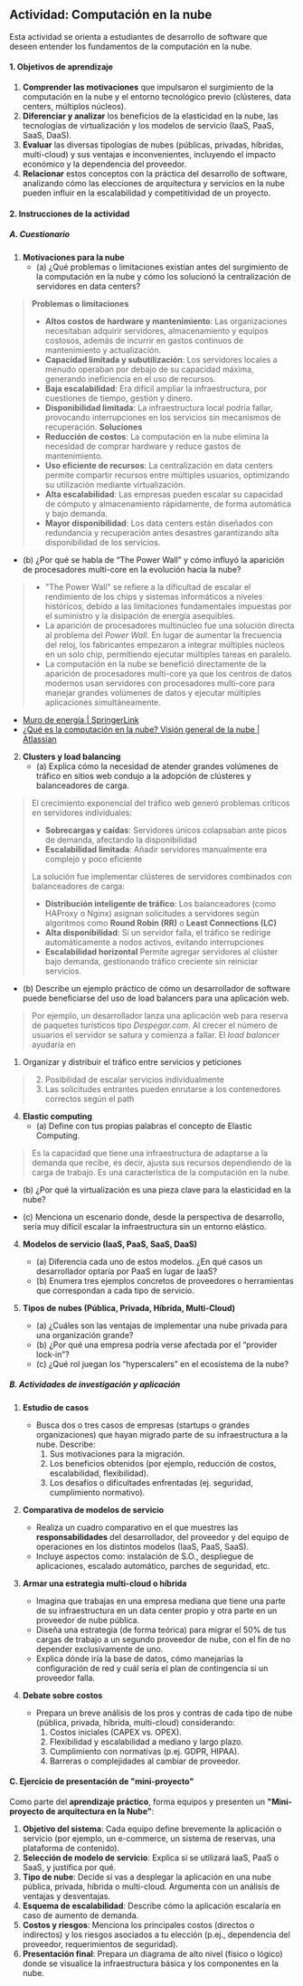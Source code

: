 ## **Actividad: Computación en la nube**

Esta actividad se orienta a estudiantes de desarrollo de software que deseen entender los fundamentos de la computación en la nube. 


#### 1. Objetivos de aprendizaje

1. **Comprender las motivaciones** que impulsaron el surgimiento de la computación en la nube y el entorno tecnológico previo (clústeres, data centers, múltiplos núcleos).
2. **Diferenciar y analizar** los beneficios de la elasticidad en la nube, las tecnologías de virtualización y los modelos de servicio (IaaS, PaaS, SaaS, DaaS).
3. **Evaluar** las diversas tipologías de nubes (públicas, privadas, híbridas, multi-cloud) y sus ventajas e inconvenientes, incluyendo el impacto económico y la dependencia del proveedor.
4. **Relacionar** estos conceptos con la práctica del desarrollo de software, analizando cómo las elecciones de arquitectura y servicios en la nube pueden influir en la escalabilidad y competitividad de un proyecto.


#### 2. Instrucciones de la actividad

##### A. Cuestionario

1. **Motivaciones para la nube**  
   - (a) ¿Qué problemas o limitaciones existían antes del surgimiento de la computación en la nube y cómo los solucionó la centralización de servidores en data centers?  
> **Problemas o limitaciones**
> 	- **Altos costos de hardware y mantenimiento**: Las organizaciones necesitaban adquirir servidores, almacenamiento y equipos costosos, además de incurrir en gastos continuos de mantenimiento y actualización.
> 	- **Capacidad limitada y subutilización**: Los servidores locales a menudo operaban por debajo de su capacidad máxima, generando ineficiencia en el uso de recursos.
> 	- **Baja escalabilidad**: Era difícil ampliar la infraestructura, por cuestiones de tiempo, gestión y dinero.
> 	- **Disponibilidad limitada**: La infraestructura local podría fallar, provocando interrupciones en los servicios sin mecanismos de recuperación.
> **Soluciones**
> 	- **Reducción de costos**: La computación en la nube elimina la necesidad de comprar hardware y reduce gastos de mantenimiento.
> 	- **Uso eficiente de recursos**: La centralización en data centers permite compartir recursos entre múltiples usuarios, optimizando su utilización mediante virtualización.
> 	- **Alta escalabilidad**: Las empresas pueden escalar su capacidad de cómputo y almacenamiento rápidamente, de forma automática y bajo demanda.
> 	- **Mayor disponibilidad**: Los data centers están diseñados con redundancia y recuperación antes desastres garantizando alta disponibilidad de los servicios.



   - (b) ¿Por qué se habla de “The Power Wall” y cómo influyó la aparición de procesadores multi-core en la evolución hacia la nube?
> - "The Power Wall" se refiere a la dificultad de escalar el rendimiento de los chips y sistemas informáticos a niveles históricos, debido a las limitaciones fundamentales impuestas por el suministro y la disipación de energía asequibles.  
> - La aparición de procesadores multinúcleo fue una solución directa al problema del *Power Wall*. En lugar de aumentar la frecuencia del reloj, los fabricantes empezaron a integrar múltiples núcleos en un solo chip, permitiendo ejecutar múltiples tareas en paralelo.
> - La computación en la nube se benefició directamente de la aparición de procesadores multi-core ya que los centros de datos modernos usan servidores con procesadores multi-core para manejar grandes volúmenes de datos y ejecutar múltiples aplicaciones simultáneamente.

- [Muro de energía | SpringerLink](https://link.springer.com/referenceworkentry/10.1007/978-0-387-09766-4_499#:~:text=Definition,affordable%20power%20delivery%20and%20dissipation.)
- [¿Qué es la computación en la nube? Visión general de la nube | Atlassian](https://www.atlassian.com/es/microservices/cloud-computing)


2. **Clusters y load balancing**  
   - (a) Explica cómo la necesidad de atender grandes volúmenes de tráfico en sitios web condujo a la adopción de clústeres y balanceadores de carga.  
>El crecimiento exponencial del tráfico web generó problemas críticos en servidores individuales:
>- **Sobrecargas y caídas**: Servidores únicos colapsaban ante picos de demanda, afectando la disponibilidad
>- **Escalabilidad limitada**: Añadir servidores manualmente era complejo y poco eficiente
>
>La solución fue implementar clústeres de servidores combinados con balanceadores de carga:
>- **Distribución inteligente de tráfico**: Los balanceadores (como HAProxy o Nginx) asignan solicitudes a servidores según algoritmos como **Round Robin (RR)** o **Least Connections (LC)**
>- **Alta disponibilidad**: Si un servidor falla, el tráfico se redirige automáticamente a nodos activos, evitando interrupciones
>- **Escalabilidad horizontal** Permite agregar servidores al clúster bajo demanda, gestionando tráfico creciente sin reiniciar servicios.


   - (b) Describe un ejemplo práctico de cómo un desarrollador de software puede beneficiarse del uso de load balancers para una aplicación web.
   > Por ejemplo, un desarrollador lanza una aplicación web para reserva de paquetes turísticos tipo *Despegar.com*. Al crecer el número de usuarios el servidor se satura y comienza a fallar. El *load balancer* ayudaría en
   1. Organizar y distribuir el tráfico entre servicios y peticiones
 >  2.  Posibilidad de escalar servicios individualmente
 >  3. Las solicitudes entrantes pueden enrutarse a los contenedores correctos según el path 

4. **Elastic computing**  
   - (a) Define con tus propias palabras el concepto de Elastic Computing.  
> Es la capacidad que tiene una infraestructura de adaptarse a la demanda que recibe, es decir, ajusta sus recursos dependiendo de la carga de trabajo. Es una característica de la computación en la nube.

   - (b) ¿Por qué la virtualización es una pieza clave para la elasticidad en la nube?  
> 




   - (c) Menciona un escenario donde, desde la perspectiva de desarrollo, sería muy difícil escalar la infraestructura sin un entorno elástico.
>


4. **Modelos de servicio (IaaS, PaaS, SaaS, DaaS)**  
   - (a) Diferencia cada uno de estos modelos. ¿En qué casos un desarrollador optaría por PaaS en lugar de IaaS?  
   - (b) Enumera tres ejemplos concretos de proveedores o herramientas que correspondan a cada tipo de servicio.

5. **Tipos de nubes (Pública, Privada, Híbrida, Multi-Cloud)**  
   - (a) ¿Cuáles son las ventajas de implementar una nube privada para una organización grande?  
   - (b) ¿Por qué una empresa podría verse afectada por el “provider lock-in”?  
   - (c) ¿Qué rol juegan los “hyperscalers” en el ecosistema de la nube?


##### B. Actividades de investigación y aplicación

1. **Estudio de casos**  
   - Busca dos o tres casos de empresas (startups o grandes organizaciones) que hayan migrado parte de su infraestructura a la nube. Describe:
     1. Sus motivaciones para la migración.  
     2. Los beneficios obtenidos (por ejemplo, reducción de costos, escalabilidad, flexibilidad).  
     3. Los desafíos o dificultades enfrentadas (ej. seguridad, cumplimiento normativo).

2. **Comparativa de modelos de servicio**  
   - Realiza un cuadro comparativo en el que muestres las **responsabilidades** del desarrollador, del proveedor y del equipo de operaciones en los distintos modelos (IaaS, PaaS, SaaS).  
   - Incluye aspectos como: instalación de S.O., despliegue de aplicaciones, escalado automático, parches de seguridad, etc.

3. **Armar una estrategia multi-cloud o híbrida**  
   - Imagina que trabajas en una empresa mediana que tiene una parte de su infraestructura en un data center propio y otra parte en un proveedor de nube pública.  
   - Diseña una estrategia (de forma teórica) para migrar el 50% de tus cargas de trabajo a un segundo proveedor de nube, con el fin de no depender exclusivamente de uno.  
   - Explica dónde iría la base de datos, cómo manejarías la configuración de red y cuál sería el plan de contingencia si un proveedor falla.

4. **Debate sobre costos**  
   - Prepara un breve análisis de los pros y contras de cada tipo de nube (pública, privada, híbrida, multi-cloud) considerando:
     1. Costos iniciales (CAPEX vs. OPEX).  
     2. Flexibilidad y escalabilidad a mediano y largo plazo.  
     3. Cumplimiento con normativas (p.ej. GDPR, HIPAA).  
     4. Barreras o complejidades al cambiar de proveedor.


#### C. Ejercicio de presentación de "mini-proyecto"

Como parte del **aprendizaje práctico**, forma equipos y presenten un **"Mini-proyecto de arquitectura en la Nube"**:

1. **Objetivo del sistema**: Cada equipo define brevemente la aplicación o servicio (por ejemplo, un e-commerce, un sistema de reservas, una plataforma de contenido).  
2. **Selección de modelo de servicio**: Explica si se utilizará IaaS, PaaS o SaaS, y justifica por qué.  
3. **Tipo de nube**: Decide si vas a desplegar la aplicación en una nube pública, privada, híbrida o multi-cloud. Argumenta con un análisis de ventajas y desventajas.  
4. **Esquema de escalabilidad**: Describe cómo la aplicación escalaría en caso de aumento de demanda.  
5. **Costos y riesgos**: Menciona los principales costos (directos o indirectos) y los riesgos asociados a tu elección (p.ej., dependencia del proveedor, requerimientos de seguridad).  
6. **Presentación final**: Prepara un diagrama de alto nivel (físico o lógico) donde se visualice la infraestructura básica y los componentes en la nube.
